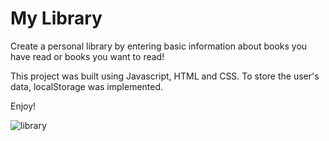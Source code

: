 # My Library

Create a personal library by entering basic information about books you have read or books you want to read!

This project was built using Javascript, HTML and CSS. To store the user's data, localStorage was implemented. 

Enjoy!

![library](https://user-images.githubusercontent.com/101145093/177021126-ea939bcf-03d6-46bc-829f-69c33ccfb846.JPG)
